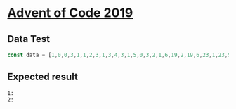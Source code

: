 # [Advent of Code 2019](https://adventofcode.com/2019/day/2)

## Data Test

```javascript
const data = [1,0,0,3,1,1,2,3,1,3,4,3,1,5,0,3,2,1,6,19,2,19,6,23,1,23,5,27,1,9,27,31,1,31,10,35,2,35,9,39,1,5,39,43,2,43,9,47,1,5,47,51,2,51,13,55,1,55,10,59,1,59,10,63,2,9,63,67,1,67,5,71,2,13,71,75,1,75,10,79,1,79,6,83,2,13,83,87,1,87,6,91,1,6,91,95,1,10,95,99,2,99,6,103,1,103,5,107,2,6,107,111,1,10,111,115,1,115,5,119,2,6,119,123,1,123,5,127,2,127,6,131,1,131,5,135,1,2,135,139,1,139,13,0,99,2,0,14,0;
```

## Expected result

```sh
1: 
2: 
```
